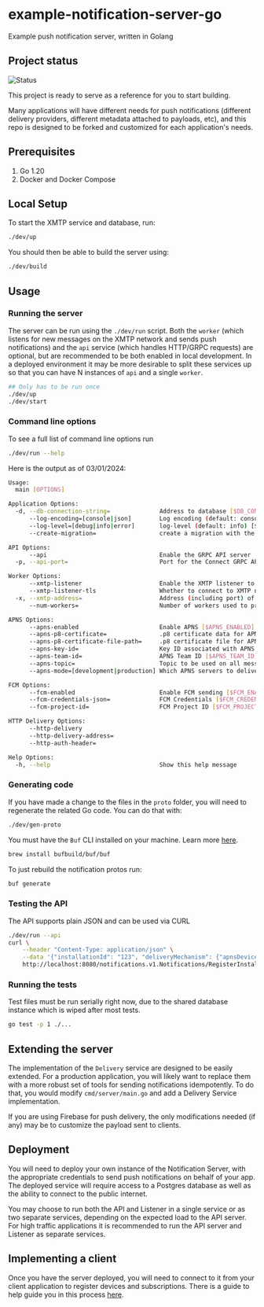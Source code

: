 # example-notification-server-go

Example push notification server, written in Golang

## Project status

![Status](https://camo.githubusercontent.com/47c9762c88d56b96ffa436e2af994dab07f6f61f2a0388cd08be7d42b1b8fef5/68747470733a2f2f696d672e736869656c64732e696f2f62616467652f50726f6a6563745f5374617475732d446576656c6f7065725f507265766965772d79656c6c6f77)

This project is ready to serve as a reference for you to start building.

Many applications will have different needs for push notifications (different delivery providers, different metadata attached to payloads, etc), and this repo is designed to be forked and customized for each application's needs.

## Prerequisites

1. Go 1.20
2. Docker and Docker Compose

## Local Setup

To start the XMTP service and database, run:

```sh
./dev/up
```

You should then be able to build the server using:

```sh
./dev/build
```

## Usage

### Running the server

The server can be run using the `./dev/run` script. Both the `worker` (which listens for new messages on the XMTP network and sends push notifications) and the `api` service (which handles HTTP/GRPC requests) are optional, but are recommended to be both enabled in local development. In a deployed environment it may be more desirable to split these services up so that you can have N instances of `api` and a single `worker`.

```sh
## Only has to be run once
./dev/up
./dev/start
```

### Command line options

To see a full list of command line options run

```sh
./dev/run --help
```

Here is the output as of 03/01/2024:

```sh
Usage:
  main [OPTIONS]

Application Options:
  -d, --db-connection-string=              Address to database [$DB_CONNECTION_STRING]
      --log-encoding=[console|json]        Log encoding (default: console) [$LOG_ENCODING]
      --log-level=[debug|info|error]       log-level (default: info) [$LOG_LEVEL]
      --create-migration=                  create a migration with the given name

API Options:
      --api                                Enable the GRPC API server
  -p, --api-port=                          Port for the Connect GRPC API (default: 8080) [$API_PORT]

Worker Options:
      --xmtp-listener                      Enable the XMTP listener to actually send notifications. Requires APNSOptions to be configured
      --xmtp-listener-tls                  Whether to connect to XMTP network using TLS
  -x, --xmtp-address=                      Address (including port) of XMTP GRPC server [$XMTP_GRPC_ADDRESS]
      --num-workers=                       Number of workers used to process messages (default: 50)

APNS Options:
      --apns-enabled                       Enable APNS [$APNS_ENABLED]
      --apns-p8-certificate=               .p8 certificate data for APNS [$APNS_P8_CERTIFICATE]
      --apns-p8-certificate-file-path=     .p8 certificate file for APNS [$APNS_P8_CERTIFICATE_FILE_PATH]
      --apns-key-id=                       Key ID associated with APNS credentials [$APNS_KEY_ID]
      --apns-team-id=                      APNS Team ID [$APNS_TEAM_ID]
      --apns-topic=                        Topic to be used on all messages [$APNS_TOPIC]
      --apns-mode=[development|production] Which APNS servers to deliver to, development or production (default: development) [$APNS_MODE]

FCM Options:
      --fcm-enabled                        Enable FCM sending [$FCM_ENABLED]
      --fcm-credentials-json=              FCM Credentials [$FCM_CREDENTIALS_JSON]
      --fcm-project-id=                    FCM Project ID [$FCM_PROJECT_ID]

HTTP Delivery Options:
      --http-delivery
      --http-delivery-address=
      --http-auth-header=

Help Options:
  -h, --help                               Show this help message
```

### Generating code

If you have made a change to the files in the `proto` folder, you will need to regenerate the related Go code. You can do that with:

```sh
./dev/gen-proto
```

You must have the `Buf` CLI installed on your machine. Learn more [here](https://buf.build/docs/installation).

```sh
brew install bufbuild/buf/buf
```

To just rebuild the notification protos run:

```sh
buf generate
```

### Testing the API

The API supports plain JSON and can be used via CURL

```sh
./dev/run --api
curl \
    --header "Content-Type: application/json" \
    --data '{"installationId": "123", "deliveryMechanism": {"apnsDeviceToken": "foo"}}' \
    http://localhost:8080/notifications.v1.Notifications/RegisterInstallation
```

### Running the tests

Test files must be run serially right now, due to the shared database instance which is wiped after most tests.

```sh
go test -p 1 ./...
```

## Extending the server

The implementation of the `Delivery` service are designed to be easily extended. For a production application, you will likely want to replace them with a more robust set of tools for sending notifications idempotently. To do that, you would modify `cmd/server/main.go` and add a Delivery Service implementation.

If you are using Firebase for push delivery, the only modifications needed (if any) may be to customize the payload sent to clients.

## Deployment

You will need to deploy your own instance of the Notification Server, with the appropriate credentials to send push notifications on behalf of your app. The deployed service will require access to a Postgres database as well as the ability to connect to the public internet.

You may choose to run both the API and Listener in a single service or as two separate services, depending on the expected load to the API server. For high traffic applications it is recommended to run the API server and Listener as separate services.

## Implementing a client

Once you have the server deployed, you will need to connect to it from your client application to register devices and subscriptions. There is a guide to help guide you in this process [here](./docs/notifications-client-guide.md).
